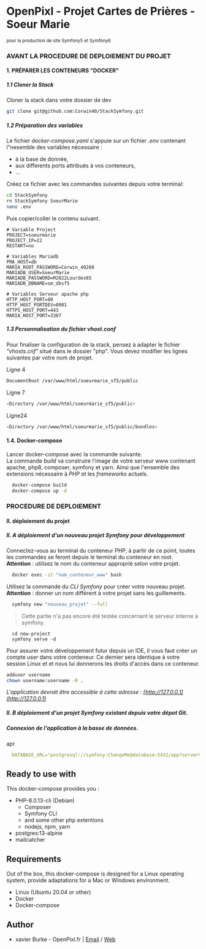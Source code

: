 # OpenPixl - Projet Cartes de Prières - Soeur Marie
<small>pour la production de site Symfony5 et Symfony6</small>

### AVANT LA PROCEDURE DE DEPLOIEMENT DU PROJET

#### 1. PRÉPARER LES CONTENEURS "DOCKER"

##### 1.1 Cloner la Stack
Cloner la stack dans votre dossier de dev

```bash
git clone git@github.com:Corwin40/StackSymfony.git
```

##### 1.2 Préparation des variables
Le fichier _docker-compose.yaml_ s'appuie sur un fichier _.env_ contenant l"nesemble des variables nécessaire : 
- à la base de donnée, 
- aux differents ports attribués à vos conteneurs, 
- ...  

Créez ce fichier avec les commandes suivantes depuis votre terminal:

```bash
cd StackSymfony
rn StackSymfony SoeurMarie
nano .env
```
Puis copier/coller le contenu suivant.

```
# Variable Project
PROJECT=soeurmarie
PROJECT_IP=22
RESTART=no

# Variables Mariadb
PMA_HOST=db
MARIA_ROOT_PASSWORD=Corwin_40280
MARIADB_USER=SoeurMarie
MARIADB_PASSWORD=M2022Lourdes65
MARIADB_DBNAME=sm_dbsf5

# Variables Serveur apache php
HTTP_HOST_PORT=80
HTTP_HOST_PORTDEV=8001
HTTPS_HOST_PORT=443
MARIA_HOST_PORT=3307
```

##### 1.3 Personnalisation du fichier _vhost.conf_
Pour finaliser la configuration de la stack, pensez à adapter le fichier _"vhosts.cnf"_ situé dans le dossier "php". Vous devez modifier les lignes suivantes par votre nom de projet.

Ligne 4
```bash
DocumentRoot /var/www/html/soeurmarie_sf5/public
```
Ligne 7
```bash
<Directory /var/www/html/soeurmarie_sf5/public>
```
Ligne24
```bash
<Directory /var/www/html/soeurmarie_sf5/public/bundles>
```


#### 1.4. Docker-compose
Lancer docker-compose avec la commande suivante.  
La commande _build_ va construire l'image de votre serveur www contenant apache, php8, composer, symfony et yarn. Ainsi que l'ensemble des extensions nécessaire à _PHP_ et les _frameworks_ actuels.

```bash
  docker-compose build
  docker-compose up -d
```

### PROCEDURE DE DEPLOIEMENT

#### II. déploiement du projet

##### II. A déploiement d'un nouveau projet Symfony pour développement
Connectez-vous au terminal du conteneur PHP, à partir de ce point, toutes les commandes se feront depuis le terminal du conteneur en root.  
**Attention** : utilisez le nom du conteneur approprié selon votre projet.

```bash
  docker exec -it "nom_conteneur_www" bash
```

Utilisez la commande du _CLI Symfony_ pour créer votre nouveau projet. 
**Attention** : donner un nom différent à votre projet sans les guillements.

```bash
  symfony new "nouveau_projet" --full
```

> Cette partie n'a pas encore été testée concernant le serveur interne à symfony.  

```
  cd new-project
  symfony serve -d
```

Pour assurer votre développement futur depuis un IDE, il vous faut créer un compte _user_ dans votre conteneur. Ce dernier sera identique à votre session Linux et et nous lui donnerons les droits d'accès dans ce conteneur.

```bash
adduser username
chown username:username -R .
```

*L'application devrait être accessible à cette adresse : [http://127.0.0.1](http://127.0.0.1)*

##### II. B déploiement d'un projet Symfony existant depuis votre dépot Git.


##### Connexion de l'application à la basse de données. 
apr 

```yaml
  DATABASE_URL="postgresql://symfony:ChangeMe@database:5432/app?serverVersion=13&charset=utf8"
```

## Ready to use with

This docker-compose provides you :

- PHP-8.0.13-cli (Debian)
    - Composer
    - Symfony CLI
    - and some other php extentions
    - nodejs, npm, yarn
- postgres:13-alpine
- mailcatcher


## Requirements

Out of the box, this docker-compose is designed for a Linux operating system, provide adaptations for a Mac or Windows environment.

- Linux (Ubuntu 20.04 or other)
- Docker
- Docker-compose
## Author
- xavier Burke - OpenPixl.fr    |     [Email](xavier.burke@openpixl.fr)  /  [Web](ww.openpixl.fr)

